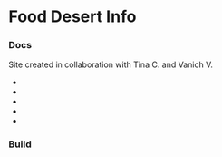 # Food Desert Info

### Docs

Site created in collaboration with Tina C. and Vanich V.

- 
-
-
-
-

### Build
